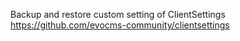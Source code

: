Backup and restore custom setting of ClientSettings https://github.com/evocms-community/clientsettings




